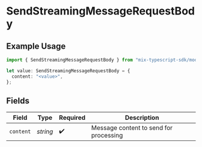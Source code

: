 # SendStreamingMessageRequestBody

## Example Usage

```typescript
import { SendStreamingMessageRequestBody } from "mix-typescript-sdk/models/operations";

let value: SendStreamingMessageRequestBody = {
  content: "<value>",
};
```

## Fields

| Field                                  | Type                                   | Required                               | Description                            |
| -------------------------------------- | -------------------------------------- | -------------------------------------- | -------------------------------------- |
| `content`                              | *string*                               | :heavy_check_mark:                     | Message content to send for processing |